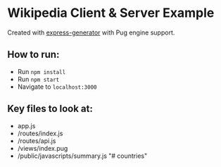 # Wikipedia Client & Server Example

Created with [express-generator](https://expressjs.com/en/starter/generator.html) with Pug engine support.

## How to run:

- Run `npm install`
- Run `npm start`
- Navigate to `localhost:3000`

## Key files to look at:

- app.js
- /routes/index.js
- /routes/api.js
- /views/index.pug
- /public/javascripts/summary.js
"# countries" 
